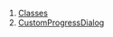 1.  [Classes](widgets_custom_progress_dialog/#classes)
2.  [CustomProgressDialog](widgets_custom_progress_dialog/CustomProgressDialog-class.html)

